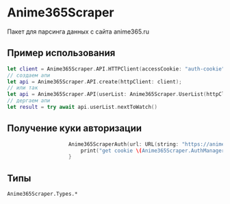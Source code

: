 # Anime365Scraper

Пакет для парсинга данных с сайта anime365.ru

## Пример использования

```swift
let client = Anime365Scraper.API.HTTPClient(accessCookie: "auth-cookie") // которую получили из браузера
// создаем апи
let api = Anime365Scraper.API.create(httpClient: client);
// или так
let api = Anime365Scraper.API(userList: Anime365Scraper.UserList(httpClient: client), notificationList: Anime365Scraper.NotificationList(httpClient: client))
// дергаем апи
let result = try await api.userList.nextToWatch()
```


## Получение куки авторизации

```swift
                    Anime365ScraperAuth(url: URL(string: "https://anime365.ru/users/login")!) {
                        print("get cookie \(Anime365Scraper.AuthManager.getCookie()!)")
                    }
```

## Типы

`Anime365Scraper.Types.*`
